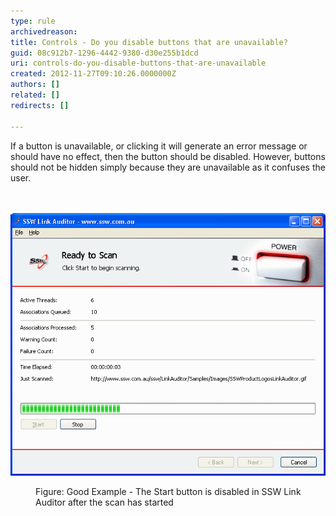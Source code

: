 ```yaml
---
type: rule
archivedreason: 
title: Controls - Do you disable buttons that are unavailable?
guid: 08c912b7-1296-4442-9380-d30e255b1dcd
uri: controls-do-you-disable-buttons-that-are-unavailable
created: 2012-11-27T09:10:26.0000000Z
authors: []
related: []
redirects: []

---
```



If a button is unavailable, or clicking it will generate an error message or should have no effect, then the button should be disabled. However, buttons should not be hidden simply because they are unavailable as it confuses the user.
<br><excerpt class='endintro'></excerpt><br>
​<dl class="goodImage"><dt><img alt="SSW Link Auditor - Ready to Scan" src="../../assets/ReadytoScan.gif" /></dt>
<dd>Figure: Good Example - The Start button is disabled in SSW Link Auditor after the scan has started</dd></dl>




